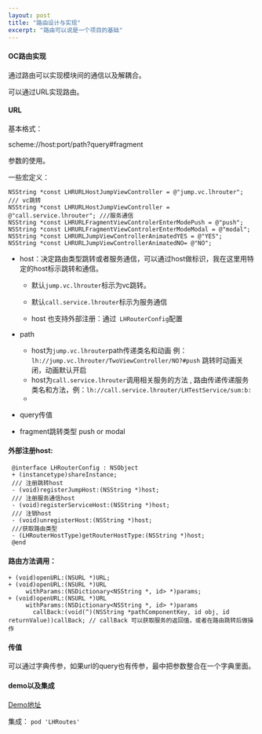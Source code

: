 ```yaml
---
layout: post
title: "路由设计与实现"
excerpt: "路由可以说是一个项目的基础"
---
```

#### OC路由实现

通过路由可以实现模块间的通信以及解耦合。

可以通过URL实现路由。

#### URL

基本格式：

scheme://host:port/path?query#fragment

参数的使用。

一些宏定义：

```
NSString *const LHRURLHostJumpViewController = @"jump.vc.lhrouter"; /// vc跳转
NSString *const LHRURLHostJumpViewController = @"call.service.lhrouter"; ///服务通信
NSString *const LHRURLFragmentViewControlerEnterModePush = @"push";
NSString *const LHRURLFragmentViewControlerEnterModeModal = @"modal";
NSString *const LHRURLJumpViewControllerAnimatedYES = @"YES";
NSString *const LHRURLJumpViewControllerAnimatedNO= @"NO";
```

+ host：决定路由类型跳转或者服务通信，可以通过host做标识，我在这里用特定的host标示跳转和通信。
  + 默认```jump.vc.lhrouter```标示为vc跳转。
  
  + 默认```call.service.lhrouter```标示为服务通信
  
  + host 也支持外部注册：通过``` LHRouterConfig```配置
  
+ path 
  + host为```jump.vc.lhrouter```path传递类名和动画 例：```lh://jump.vc.lhrouter/TwoViewController/NO?#push``` 跳转时动画关闭，动画默认开启
  + host为```call.service.lhrouter```调用相关服务的方法 , 路由传递传递服务类名和方法，例：```lh://call.service.lhrouter/LHTestService/sum:b:```
  + 
+ query传值
+ fragment跳转类型 push or modal

#### 外部注册host:

```
 @interface LHRouterConfig : NSObject
 + (instancetype)shareInstance;
 /// 注册跳转host
 - (void)registerJumpHost:(NSString *)host;
 /// 注册服务通信host
 - (void)registerServiceHost:(NSString *)host;
 /// 注销host
 - (void)unregisterHost:(NSString *)host;
 ///获取路由类型
 - (LHRouterHostType)getRouterHostType:(NSString *)host;
 @end
```



#### 路由方法调用：

```
+ (void)openURL:(NSURL *)URL;
+ (void)openURL:(NSURL *)URL
     withParams:(NSDictionary<NSString *, id> *)params;
+ (void)openURL:(NSURL *)URL
     withParams:(NSDictionary<NSString *, id> *)params
       callBack:(void(^)(NSString *pathComponentKey, id obj, id returnValue))callBack; // callBack 可以获取服务的返回值，或者在路由跳转后做操作
```



#### 传值

可以通过字典传参，如果url的query也有传参，最中把参数整合在一个字典里面。

#### demo以及集成

[Demo地址](https://github.com/lihui1314/LHRoutes)

集成：  ```pod 'LHRoutes'```

